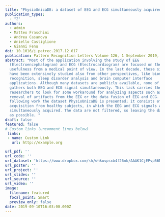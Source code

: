```yaml
---
title: "PhysioUnicaDB: a dataset of EEG and ECG simultaneously acquired"
publication_types:
  - "2"
authors:
  - admin
  - Matteo Fraschini
  - Andrea Casanova
  - Aniello Castiglione
  - Gianni Fenu
doi: 10.1016/j.patrec.2017.12.017
publication: Pattern Recognition Letters Volume 126, 1 September 2019, Pages 119-122
abstract: "Most of the application involving the study of EEG
  (Electroencephalogram) and ECG (Electrocardiogram) are focused on their
  usefulness from a medical point of view. In the last decade, these signals
  have been extensively studied also from other perspectives, like biometric
  recognition, sleep disorder analysis and brain computer interface
  applications. Although many datasets are publicly available, none of them
  gathers both EEG and ECG signal simultaneously. This lack carries the
  researchers to look for some workaround for analyzing aspects such as the
  removal of artifacts from the EEG or the data fusion of EEG and ECG. In the
  following work the dataset PhysioUnicaDB is presented; it consists of 22
  acquisition from healthy subjects, in which the EEG and ECG signals are
  simultaneously acquired. The data are not filtered, so leaving the data as raw
  as possible. "
draft: false
featured: false
# Custom links (uncomment lines below)
 links:
 - name: Custom Link
   url: http://example.org

url_pdf: ''
url_code: ''
url_dataset: 'https://www.dropbox.com/sh/whkuvpsxb4f26nk/AAAK1CjEPvp56NJ-SqV9-yEJa?dl=0'
url_poster: ''
url_project: ''
url_slides: ''
url_source: ''
url_video: ''
image:
  filename: featured
  focal_point: Smart
  preview_only: false
date: 2019-09-10T16:03:00.000Z
---
```

